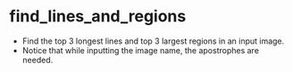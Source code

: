 # find_lines_and_regions
 - Find the top 3 longest lines and top 3 largest regions in an input image.
 - Notice that while inputting the image name, the apostrophes are needed.
 
